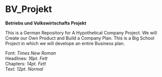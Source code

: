 # BV_Projekt
**Betriebs und Volkswirtschafts Projekt**

This is a German Repository for A Hypothetical Company Project.
We will Create our Own Product and Build a Company Plan. 
This is a Big School Project in which we will develope an entire Business plan.


Font:       *Times New Roman*               
Headlines:  *16pt. Fett*                 
Chapters:   *14pt. Fett*                 
Text:       *12pt. Normal*                
